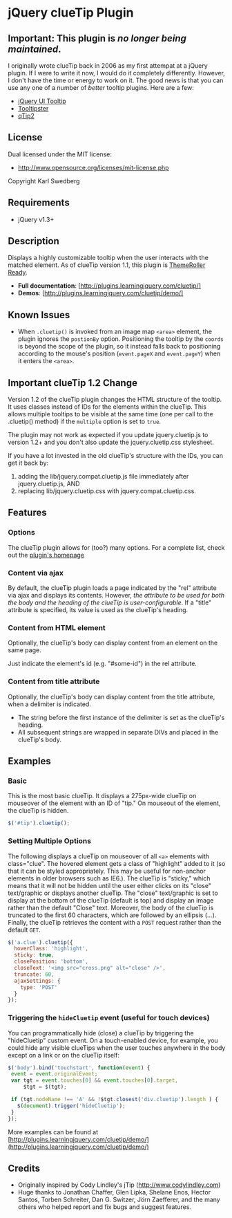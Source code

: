 # jQuery clueTip Plugin

## Important: This plugin is <em>no longer being maintained</em>.

I originally wrote clueTip back in 2006 as my first attempat at a jQuery plugin. If I were to write it now, I would do it completely differently. However, I don't have the time or energy to work on it. The good news is that you can use any one of a number of <em>better</em> tooltip plugins. Here are a few:

* [jQuery UI Tooltip](http://jqueryui.com/tooltip/)
* [Tooltipster](http://iamceege.github.io/tooltipster/)
* [qTip2](http://qtip2.com/)

## License

Dual licensed under the MIT license:

* http://www.opensource.org/licenses/mit-license.php

Copyright Karl Swedberg

## Requirements

* jQuery v1.3+

## Description

Displays a highly customizable tooltip when the user interacts with the matched element. As of clueTip version 1.1, this plugin is [ThemeRoller Ready][1].

* **Full documentation**: [http://plugins.learningjquery.com/cluetip/]
* **Demos**: [http://plugins.learningjquery.com/cluetip/demo/]

## Known Issues

* When `.cluetip()` is invoked from an image map `<area>` element, the plugin ignores the `postionBy` option. Positioning the tooltip by the `coords` is beyond the scope of the plugin, so it instead falls back to positioning according to the mouse's position (`event.pageX` and `event.pageY`) when it enters the `<area>`.

## Important clueTip 1.2 Change

Version 1.2 of the clueTip plugin changes the HTML structure of the tooltip. It uses classes instead of IDs for the elements within the clueTip. This allows multiple tooltips to be visible at the same time (one per call to the .cluetip() method) if the `multiple` option is set to `true`.

The plugin may not work as expected if you update jquery.cluetip.js to version 1.2+ and you don't also update the jquery.cluetip.css stylesheet.

If you have a lot invested in the old clueTip's structure with the IDs, you can get it back by:

1. adding the lib/jquery.compat.cluetip.js file immediately after jquery.cluetip.js, AND
2. replacing lib/jquery.cluetip.css with jquery.compat.cluetip.css.

## Features

### Options

The clueTip plugin allows for (too?) many options. For a complete list, check out the [plugin's homepage][2]

### Content via ajax

By default, the clueTip plugin loads a page indicated by the "rel" attribute via ajax and displays its contents. However, *the attribute to be used for both the body and the heading of the clueTip is user-configurable*.
If a "title" attribute is specified, its value is used as the clueTip's heading.

### Content from HTML element

Optionally, the clueTip's body can display content from an element on the same page.

Just indicate the element's id (e.g. "#some-id") in the rel attribute.

### Content from title attribute

Optionally, the clueTip's body can display content from the title attribute, when a delimiter is indicated.

* The string before the first instance of the delimiter is set as the clueTip's heading.
* All subsequent strings are wrapped in separate DIVs and placed in the clueTip's body.

## Examples

### Basic

This is the most basic clueTip. It displays a 275px-wide clueTip on mouseover of the element with an ID of "tip." On mouseout of the element, the clueTip is hidden.

```javascript
$('#tip').cluetip();
```

### Setting Multiple Options
The following displays a clueTip on mouseover of all `<a>` elements with class="clue". The hovered element gets a class of "highlight" added to it (so that it can be styled appropriately. This may be useful for non-anchor elements in older browsers such as IE6.). The clueTip is "sticky," which means that it will not be hidden until the user either clicks on its "close" text/graphic or displays another clueTip. The "close" text/graphic is set to display at the bottom of the clueTip (default is top) and display an image rather than the default "Close" text. Moreover, the body of the clueTip is truncated to the first 60 characters, which are followed by an ellipsis (...). Finally, the clueTip retrieves the content with a `POST` request rather than the default `GET`.

```javascript
$('a.clue').cluetip({
  hoverClass: 'highlight',
  sticky: true,
  closePosition: 'bottom',
  closeText: '<img src="cross.png" alt="close" />',
  truncate: 60,
  ajaxSettings: {
    type: 'POST'
  }
});
```

### Triggering the `hideCluetip` event (useful for touch devices)

You can programmatically hide (close) a clueTip by triggering the "hideCluetip" custom event. On a touch-enabled device, for example, you could hide any visible clueTips when the user touches anywhere in the body except on a link or on the clueTip itself:

```javascript
$('body').bind('touchstart', function(event) {
 event = event.originalEvent;
 var tgt = event.touches[0] && event.touches[0].target,
     $tgt = $(tgt);

 if (tgt.nodeName !== 'A' && !$tgt.closest('div.cluetip').length ) {
   $(document).trigger('hideCluetip');
 }
});
```

More examples can be found at [http://plugins.learningjquery.com/cluetip/demo/](http://plugins.learningjquery.com/cluetip/demo/)


## Credits

* Originally inspired by Cody Lindley's jTip (http://www.codylindley.com)
* Huge thanks to Jonathan Chaffer, Glen Lipka, Shelane Enos, Hector Santos, Torben Schreiter, Dan G. Switzer, Jörn Zaefferer, and the many others who helped report and fix bugs and suggest features.

[1]: http://jqueryui.com/themeroller/
[2]: http://plugins.learningjquery.com/cluetip/

